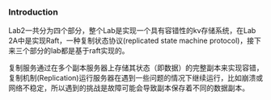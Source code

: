 ### Introduction

Lab2一共分为四个部分，整个Lab是实现一个具有容错性的kv存储系统，在Lab 2A中是实现Raft，一种复制状态协议(replicated state machine protocol)，接下来三个部分的lab都是基于raft实现的。

复制服务通过在多个副本服务器上存储其状态（即数据）的完整副本来实现容错，复制机制(Replication)运行服务器在遇到一些问题的情况下继续运行，比如崩溃或网络不稳定，所以遇到的挑战是故障可能会导致副本保存着不同的数据副本。

